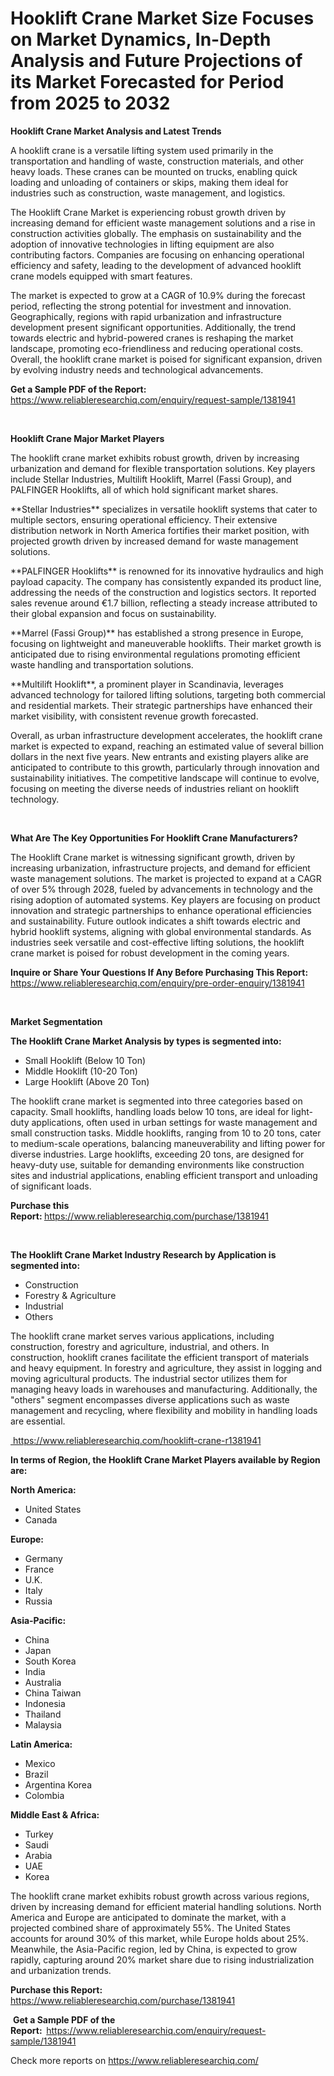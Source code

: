 <p><h1>Hooklift Crane Market Size Focuses on Market Dynamics, In-Depth Analysis and Future Projections of its Market Forecasted for Period from 2025 to 2032</h1></p><p><strong>Hooklift Crane Market Analysis and Latest Trends</strong></p>
<p><p>A hooklift crane is a versatile lifting system used primarily in the transportation and handling of waste, construction materials, and other heavy loads. These cranes can be mounted on trucks, enabling quick loading and unloading of containers or skips, making them ideal for industries such as construction, waste management, and logistics. </p><p>The Hooklift Crane Market is experiencing robust growth driven by increasing demand for efficient waste management solutions and a rise in construction activities globally. The emphasis on sustainability and the adoption of innovative technologies in lifting equipment are also contributing factors. Companies are focusing on enhancing operational efficiency and safety, leading to the development of advanced hooklift crane models equipped with smart features.</p><p>The market is expected to grow at a CAGR of 10.9% during the forecast period, reflecting the strong potential for investment and innovation. Geographically, regions with rapid urbanization and infrastructure development present significant opportunities. Additionally, the trend towards electric and hybrid-powered cranes is reshaping the market landscape, promoting eco-friendliness and reducing operational costs. Overall, the hooklift crane market is poised for significant expansion, driven by evolving industry needs and technological advancements.</p></p>
<p><strong>Get a Sample PDF of the Report:&nbsp;</strong> <a href="https://www.reliableresearchiq.com/enquiry/request-sample/1381941?utm_campaign=2886&utm_medium=2&utm_source=Github&utm_content=ia&utm_term=11042025&utm_id=hooklift-crane">https://www.reliableresearchiq.com/enquiry/request-sample/1381941</a></p>
<p>&nbsp;</p>
<p><strong>Hooklift Crane Major Market Players</strong></p>
<p><p>The hooklift crane market exhibits robust growth, driven by increasing urbanization and demand for flexible transportation solutions. Key players include Stellar Industries, Multilift Hooklift, Marrel (Fassi Group), and PALFINGER Hooklifts, all of which hold significant market shares.</p><p>**Stellar Industries** specializes in versatile hooklift systems that cater to multiple sectors, ensuring operational efficiency. Their extensive distribution network in North America fortifies their market position, with projected growth driven by increased demand for waste management solutions. </p><p>**PALFINGER Hooklifts** is renowned for its innovative hydraulics and high payload capacity. The company has consistently expanded its product line, addressing the needs of the construction and logistics sectors. It reported sales revenue around €1.7 billion, reflecting a steady increase attributed to their global expansion and focus on sustainability.</p><p>**Marrel (Fassi Group)** has established a strong presence in Europe, focusing on lightweight and maneuverable hooklifts. Their market growth is anticipated due to rising environmental regulations promoting efficient waste handling and transportation solutions.</p><p>**Multilift Hooklift**, a prominent player in Scandinavia, leverages advanced technology for tailored lifting solutions, targeting both commercial and residential markets. Their strategic partnerships have enhanced their market visibility, with consistent revenue growth forecasted.</p><p>Overall, as urban infrastructure development accelerates, the hooklift crane market is expected to expand, reaching an estimated value of several billion dollars in the next five years. New entrants and existing players alike are anticipated to contribute to this growth, particularly through innovation and sustainability initiatives. The competitive landscape will continue to evolve, focusing on meeting the diverse needs of industries reliant on hooklift technology.</p></p>
<p>&nbsp;</p>
<p><strong>What Are The Key Opportunities For Hooklift Crane Manufacturers?</strong></p>
<p><p>The Hooklift Crane market is witnessing significant growth, driven by increasing urbanization, infrastructure projects, and demand for efficient waste management solutions. The market is projected to expand at a CAGR of over 5% through 2028, fueled by advancements in technology and the rising adoption of automated systems. Key players are focusing on product innovation and strategic partnerships to enhance operational efficiencies and sustainability. Future outlook indicates a shift towards electric and hybrid hooklift systems, aligning with global environmental standards. As industries seek versatile and cost-effective lifting solutions, the hooklift crane market is poised for robust development in the coming years.</p></p>
<p><strong>Inquire or Share Your Questions If Any Before Purchasing This Report:</strong> <a href="https://www.reliableresearchiq.com/enquiry/pre-order-enquiry/1381941?utm_campaign=2886&utm_medium=2&utm_source=Github&utm_content=ia&utm_term=11042025&utm_id=hooklift-crane">https://www.reliableresearchiq.com/enquiry/pre-order-enquiry/1381941</a></p>
<p>&nbsp;</p>
<p><strong>Market Segmentation</strong></p>
<p><strong>The Hooklift Crane Market Analysis by types is segmented into:</strong></p>
<p><ul><li>Small Hooklift (Below 10 Ton)</li><li>Middle Hooklift (10-20 Ton)</li><li>Large Hooklift (Above 20 Ton)</li></ul></p>
<p><p>The hooklift crane market is segmented into three categories based on capacity. Small hooklifts, handling loads below 10 tons, are ideal for light-duty applications, often used in urban settings for waste management and small construction tasks. Middle hooklifts, ranging from 10 to 20 tons, cater to medium-scale operations, balancing maneuverability and lifting power for diverse industries. Large hooklifts, exceeding 20 tons, are designed for heavy-duty use, suitable for demanding environments like construction sites and industrial applications, enabling efficient transport and unloading of significant loads.</p></p>
<p><strong>Purchase this Report:&nbsp;</strong><a href="https://www.reliableresearchiq.com/purchase/1381941?utm_campaign=2886&utm_medium=2&utm_source=Github&utm_content=ia&utm_term=11042025&utm_id=hooklift-crane">https://www.reliableresearchiq.com/purchase/1381941</a></p>
<p>&nbsp;</p>
<p><strong>The Hooklift Crane Market Industry Research by Application is segmented into:</strong></p>
<p><ul><li>Construction</li><li>Forestry & Agriculture</li><li>Industrial</li><li>Others</li></ul></p>
<p><p>The hooklift crane market serves various applications, including construction, forestry and agriculture, industrial, and others. In construction, hooklift cranes facilitate the efficient transport of materials and heavy equipment. In forestry and agriculture, they assist in logging and moving agricultural products. The industrial sector utilizes them for managing heavy loads in warehouses and manufacturing. Additionally, the "others" segment encompasses diverse applications such as waste management and recycling, where flexibility and mobility in handling loads are essential.</p></p>
<p><a href="https://www.reliableresearchiq.com/hooklift-crane-r1381941?utm_campaign=2886&utm_medium=2&utm_source=Github&utm_content=ia&utm_term=11042025&utm_id=hooklift-crane">&nbsp;https://www.reliableresearchiq.com/hooklift-crane-r1381941</a></p>
<p><strong>In terms of Region, the Hooklift Crane Market Players available by Region are:</strong></p>
<p>
    <p> <strong> North America: </strong>
        <ul>
            <li>United States</li>
            <li>Canada</li>
        </ul>
        </p> 
    <p> <strong> Europe: </strong>
        <ul>
            <li>Germany</li>
            <li>France</li>
            <li>U.K.</li>
            <li>Italy</li>
            <li>Russia</li>
        </ul>
        </p> 
    <p> <strong> Asia-Pacific: </strong>
        <ul>
            <li>China</li>
            <li>Japan</li>
            <li>South Korea</li>
            <li>India</li>
            <li>Australia</li>
            <li>China Taiwan</li>
            <li>Indonesia</li>
            <li>Thailand</li>
            <li>Malaysia</li>
        </ul>
        </p> 
    <p> <strong> Latin America: </strong>
        <ul>
            <li>Mexico</li>
            <li>Brazil</li>
            <li>Argentina Korea</li>
            <li>Colombia</li>
        </ul>
        </p> 
    <p> <strong> Middle East & Africa: </strong>
        <ul>
            <li>Turkey</li>
            <li>Saudi</li>
            <li>Arabia</li>
            <li>UAE</li>
            <li>Korea</li>
        </ul>
    </p>
    </p>
<p><p>The hooklift crane market exhibits robust growth across various regions, driven by increasing demand for efficient material handling solutions. North America and Europe are anticipated to dominate the market, with a projected combined share of approximately 55%. The United States accounts for around 30% of this market, while Europe holds about 25%. Meanwhile, the Asia-Pacific region, led by China, is expected to grow rapidly, capturing around 20% market share due to rising industrialization and urbanization trends.</p></p>
<p><strong>Purchase this Report: </strong><a href="https://www.reliableresearchiq.com/purchase/1381941?utm_campaign=2886&utm_medium=2&utm_source=Github&utm_content=ia&utm_term=11042025&utm_id=hooklift-crane">https://www.reliableresearchiq.com/purchase/1381941</a></p>
<p>&nbsp;<strong>Get a Sample PDF of the Report:&nbsp;&nbsp;</strong><a href="https://www.reliableresearchiq.com/enquiry/request-sample/1381941?utm_campaign=2886&utm_medium=2&utm_source=Github&utm_content=ia&utm_term=11042025&utm_id=hooklift-crane">https://www.reliableresearchiq.com/enquiry/request-sample/1381941</a></p>
<p><strong></strong></p>
<p>Check more reports on <a href="https://www.reliableresearchiq.com/?utm_campaign=2886&utm_medium=2&utm_source=Github&utm_content=ia&utm_term=11042025&utm_id=hooklift-crane">https://www.reliableresearchiq.com/</a></p>